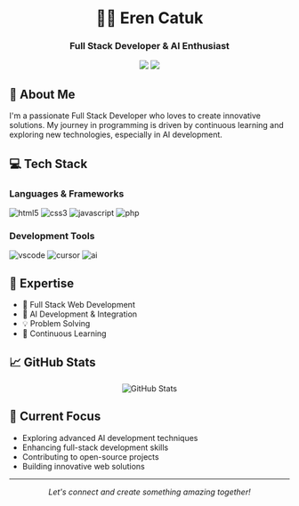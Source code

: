 <div align="center">
  
# 👨‍💻 Eren Catuk

### Full Stack Developer & AI Enthusiast

[<img src="https://img.shields.io/badge/LinkedIn-0077B5?style=for-the-badge&logo=linkedin&logoColor=white" />](https://www.linkedin.com/in/eren-catuk-51a24a284/)
[<img src="https://img.shields.io/badge/Gmail-D14836?style=for-the-badge&logo=gmail&logoColor=white" />](mailto:serencatuk@gmail.com)

</div>

## 🚀 About Me

I'm a passionate Full Stack Developer who loves to create innovative solutions. My journey in programming is driven by continuous learning and exploring new technologies, especially in AI development.

## 💻 Tech Stack

### Languages & Frameworks
<p align="left">
  <img src="https://img.shields.io/badge/HTML5-E34F26?style=for-the-badge&logo=html5&logoColor=white" alt="html5"/>
  <img src="https://img.shields.io/badge/CSS3-1572B6?style=for-the-badge&logo=css3&logoColor=white" alt="css3"/>
  <img src="https://img.shields.io/badge/JavaScript-F7DF1E?style=for-the-badge&logo=javascript&logoColor=black" alt="javascript"/>
  <img src="https://img.shields.io/badge/PHP-777BB4?style=for-the-badge&logo=php&logoColor=white" alt="php"/>
</p>

### Development Tools
<p align="left">
  <img src="https://img.shields.io/badge/Visual_Studio_Code-0078D4?style=for-the-badge&logo=visual%20studio%20code&logoColor=white" alt="vscode"/>
  <img src="https://img.shields.io/badge/Cursor-00A0E4?style=for-the-badge&logo=cursor&logoColor=white" alt="cursor"/>
  <img src="https://img.shields.io/badge/AI_Development-FF6B6B?style=for-the-badge&logo=artificial-intelligence&logoColor=white" alt="ai"/>
</p>

## 🌟 Expertise

- 🎯 Full Stack Web Development
- 🤖 AI Development & Integration
- 💡 Problem Solving
- 🔄 Continuous Learning

## 📈 GitHub Stats

<div align="center">
  <img src="https://github-readme-stats.vercel.app/api?username=serencatuk&show_icons=true&theme=radical" alt="GitHub Stats" />
</div>

## 🎯 Current Focus

- Exploring advanced AI development techniques
- Enhancing full-stack development skills
- Contributing to open-source projects
- Building innovative web solutions

---

<div align="center">
  <i>Let's connect and create something amazing together!</i>
</div>
